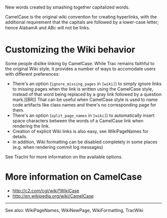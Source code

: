 New words created by smashing together capitalized words.

CamelCase is the original wiki convention for creating hyperlinks, with the additional requirement that the capitals are followed by a lower-case letter; hence AlabamA and ABc will not be links.

# Customizing the Wiki behavior

Some people dislike linking by CamelCase.  While Trac remains faithful to the original Wiki style, it provides a number of ways to accomodate users with different preferences:
* There's an option (`ignore_missing_pages` in `[wiki]`) to simply ignore links to missing pages when the link is written using the CamelCase style, instead of that word being replaced by a gray link followed by a question mark.[[BR]]
   That can be useful when CamelCase style is used to name code artifacts like class names and there's no corresponding page for them.
* There's an option (`split_page_names` in `[wiki]`) to automatically insert space characters between the words of a CamelCase link when rendering the link.
* Creation of explicit Wiki links is also easy, see WikiPageNames for details.
* In addition, Wiki formatting can be disabled completely in some places (e.g. when rendering commit log messages)

See TracIni for more information on the available options.

# More information on CamelCase

* http://c2.com/cgi/wiki?WikiCase
* http://en.wikipedia.org/wiki/CamelCase

----
See also: WikiPageNames, WikiNewPage, WikiFormatting, TracWiki